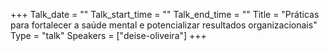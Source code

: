 +++
Talk_date = ""
Talk_start_time = ""
Talk_end_time = ""
Title = "Práticas para fortalecer a saúde mental e potencializar resultados organizacionais"
Type = "talk"
Speakers = ["deise-oliveira"]
+++